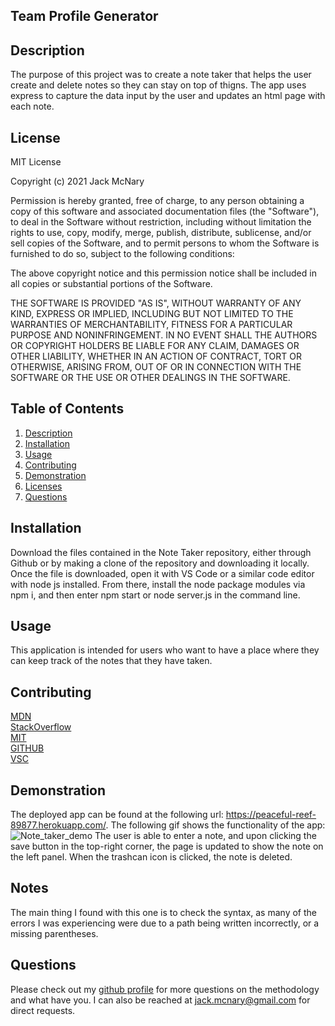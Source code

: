 
## Team Profile Generator

## Description

The purpose of this project was to create a note taker that helps the user create and delete notes so they can stay on top of thigns. The app uses express to capture the data input by the user and updates an html page with each note.


## License
MIT License

Copyright (c) 2021 Jack McNary

Permission is hereby granted, free of charge, to any person obtaining a copy
of this software and associated documentation files (the "Software"), to deal
in the Software without restriction, including without limitation the rights
to use, copy, modify, merge, publish, distribute, sublicense, and/or sell
copies of the Software, and to permit persons to whom the Software is
furnished to do so, subject to the following conditions:

The above copyright notice and this permission notice shall be included in all
copies or substantial portions of the Software.

THE SOFTWARE IS PROVIDED "AS IS", WITHOUT WARRANTY OF ANY KIND, EXPRESS OR
IMPLIED, INCLUDING BUT NOT LIMITED TO THE WARRANTIES OF MERCHANTABILITY,
FITNESS FOR A PARTICULAR PURPOSE AND NONINFRINGEMENT. IN NO EVENT SHALL THE
AUTHORS OR COPYRIGHT HOLDERS BE LIABLE FOR ANY CLAIM, DAMAGES OR OTHER
LIABILITY, WHETHER IN AN ACTION OF CONTRACT, TORT OR OTHERWISE, ARISING FROM,
OUT OF OR IN CONNECTION WITH THE SOFTWARE OR THE USE OR OTHER DEALINGS IN THE
SOFTWARE.


## Table of Contents
1. [Description](#description)
2. [Installation](#installation)
3. [Usage](#usage)
4. [Contributing](#contributing)
5. [Demonstration](#demonstration)
6. [Licenses](#licenses)
7. [Questions](#questions)

## Installation

Download the files contained in the Note Taker repository, either through Github or by making a clone of the repository and downloading it locally. Once the file is downloaded, open it with VS Code or a similar code editor with node js installed. From there, install the node package modules via npm i, and then enter npm start or node server.js in the command line.

## Usage

This application is intended for users who want to have a place where they can keep track of the notes that they have taken.

## Contributing


[MDN](developer.mozilla.org/en-US/docs)<br>
[StackOverflow](https://stackoverflow.com/)<br>
[MIT](https://opensource.org/licenses/MIT)<br>
[GITHUB](https://docs.github.com/en)<br>
[VSC](https://code.visualstudio.com/)<br>

## Demonstration


The deployed app can be found at the following url: https://peaceful-reef-89877.herokuapp.com/.
The following gif shows the functionality of the app:
![Note_taker_demo](https://user-images.githubusercontent.com/88205127/143307762-8e2af1e6-5254-47ca-8efe-fd968a07fc0f.gif)
The user is able to enter a note, and upon clicking the save button in the top-right corner, the page is updated to show the note on the left panel.
When the trashcan icon is clicked, the note is deleted.

## Notes

The main thing I found with this one is to check the syntax, as many of the errors I was experiencing were due to a path being written incorrectly, or a missing parentheses.

## Questions
Please check out my [github profile](github.com/mcnaryj/11-Note-Taker) for more questions on the methodology and what have you.
I can also be reached at jack.mcnary@gmail.com for direct requests.
